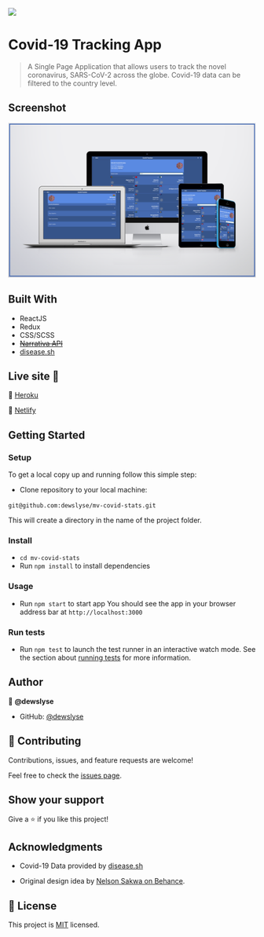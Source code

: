 ![](https://img.shields.io/badge/Microverse-blueviolet)

# Covid-19 Tracking App

> A Single Page Application that allows users to track the novel coronavirus, SARS-CoV-2 across the globe. Covid-19 data can be filtered to the country level.


## Screenshot

<img src="./screenshot.png"> 


## Built With

- ReactJS
- Redux
- CSS/SCSS
- ~~[Narrativa API](https://covid19tracking.narrativa.com/index_en.html)~~
- [disease.sh](https://disease.sh/)


## Live site 🚀

🔗 [Heroku](https://mv-covid-stats.herokuapp.com/)

🔗 [Netlify](https://covid-dewslyse.netlify.app/)


## Getting Started

### Setup

To get a local copy up and running follow this simple step:

- Clone repository to your local machine: 

`git@github.com:dewslyse/mv-covid-stats.git`

This will create a directory in the name of the project folder.

### Install

- `cd mv-covid-stats`
- Run `npm install` to install dependencies

### Usage

- Run `npm start` to start app
You should see the app in your browser address bar at `http://localhost:3000`

### Run tests
- Run `npm test` to launch the test runner in an interactive watch mode.
See the section about [running tests](https://facebook.github.io/create-react-app/docs/running-tests) for more information.

## Author

👤 **@dewslyse**

- GitHub: [@dewslyse](https://github.com/dewslyse)

## 🤝 Contributing

Contributions, issues, and feature requests are welcome!

Feel free to check the [issues page](../../issues/).

## Show your support

Give a ⭐️ if you like this project!

## Acknowledgments

- Covid-19 Data provided by [disease.sh](https://disease.sh/)

- Original design idea by [Nelson Sakwa on Behance](https://www.behance.net/sakwadesignstudio).


## 📝 License

This project is [MIT](./LICENSE) licensed.
